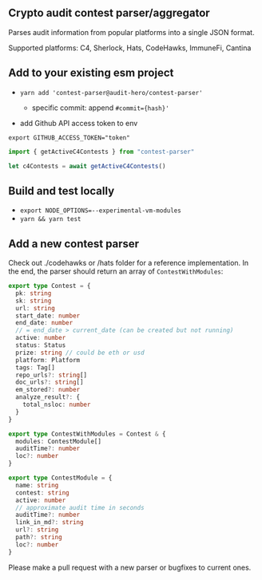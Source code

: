 ## Crypto audit contest parser/aggregator

Parses audit information from popular platforms into a single JSON format.

Supported platforms: C4, Sherlock, Hats, CodeHawks, ImmuneFi, Cantina

## Add to your existing esm project

- `yarn add 'contest-parser@audit-hero/contest-parser'`
    - specific commit: append `#commit={hash}'`

- add Github API access token to env

```
export GITHUB_ACCESS_TOKEN="token"
```

```typescript
import { getActiveC4Contests } from "contest-parser"

let c4Contests = await getActiveC4Contests()
```

## Build and test locally

- `export NODE_OPTIONS=--experimental-vm-modules`
- `yarn && yarn test`

## Add a new contest parser

Check out ./codehawks or /hats folder for a reference implementation. In the end, the parser should
return an array of `ContestWithModules`:

```typescript
export type Contest = {
  pk: string
  sk: string
  url: string
  start_date: number
  end_date: number
  // = end_date > current_date (can be created but not running)
  active: number
  status: Status
  prize: string // could be eth or usd
  platform: Platform
  tags: Tag[]
  repo_urls?: string[]
  doc_urls?: string[]
  em_stored?: number
  analyze_result?: {
    total_nsloc: number
  }
}

export type ContestWithModules = Contest & {
  modules: ContestModule[]
  auditTime?: number
  loc?: number
}

export type ContestModule = {
  name: string
  contest: string
  active: number
  // approximate audit time in seconds
  auditTime?: number
  link_in_md?: string
  url?: string
  path?: string
  loc?: number
}
```

Please make a pull request with a new parser or bugfixes to current ones.

